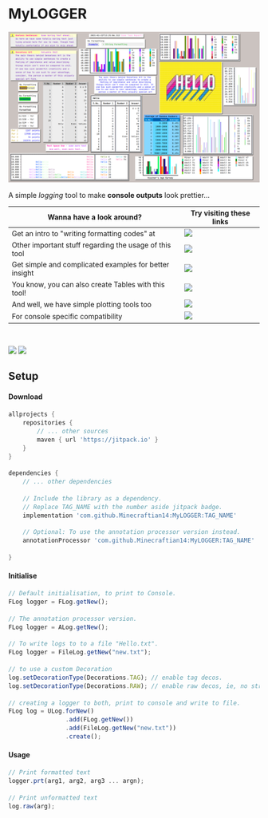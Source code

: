 #  MyLOGGER

![Collage](images/collage.png)

A simple _logging_ tool to make **console outputs** look prettier...

Wanna have a look around?                              | Try visiting these links
-------------------------------------------------------|---------------------------------------------------------------------------------------------------
Get an intro to "writing formatting codes" at          | [![](https://img.shields.io/badge/Logger-Instructions-yellow)](WRITING_A_FORMAT_FOR_DECORATION.md)
Other important stuff regarding the usage of this tool | [![](https://img.shields.io/badge/Logger-Stuff-cyan)](OTHER_IMPORTANT_THINGS.md)
Get simple and complicated examples for better insight | [![](https://img.shields.io/badge/Logger-Examples-orange)](LOGGER_EXAMPLES.md)
You know, you can also create Tables with this tool!   | [![](https://img.shields.io/badge/Tables-Examples-green)](TABLE_EXAMPLES.md)
And well, we have simple plotting tools too            | [![](https://img.shields.io/badge/Plotting-Examples-red)](PLOTTING.md)
For console specific compatibility                     | [![](https://img.shields.io/badge/Console-Compatibility-purple)](SUPPORT.md) 

<br />

[![](https://jitpack.io/v/Minecraftian14/MyLOGGER.svg)](https://jitpack.io/#Minecraftian14/MyLOGGER)
[![](https://img.shields.io/discord/740954840259362826?color=7289da&label=Discord)](https://discord.gg/UgMH9c98mg)


## Setup

#### Download

```groovy
allprojects {
    repositories {
        // ... other sources
        maven { url 'https://jitpack.io' }
    }
}

dependencies {
    // ... other dependencies

    // Include the library as a dependency. 
    // Replace TAG_NAME with the number aside jitpack badge.
    implementation 'com.github.Minecraftian14:MyLOGGER:TAG_NAME'

    // Optional: To use the annotation processor version instead.
    annotationProcessor 'com.github.Minecraftian14:MyLOGGER:TAG_NAME'

}
```

#### Initialise

```js
// Default initialisation, to print to Console.
FLog logger = FLog.getNew();

// The annotation processor version.
FLog logger = ALog.getNew();

// To write logs to to a file "Hello.txt".
FLog logger = FileLog.getNew("new.txt");

// to use a custom Decoration
log.setDecorationType(Decorations.TAG); // enable tag decos.
log.setDecorationType(Decorations.RAW); // enable raw decos, ie, no strange characters.

// creating a logger to both, print to console and write to file.
FLog log = ULog.forNew()
                .add(FLog.getNew())
                .add(FileLog.getNew("new.txt"))
                .create();
```

#### Usage

```js
// Print formatted text 
logger.prt(arg1, arg2, arg3 ... argn);

// Print unformatted text
log.raw(arg);
```
